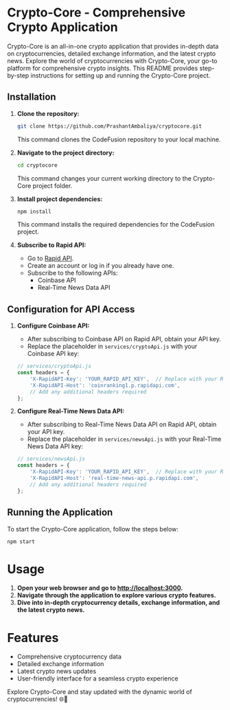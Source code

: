 # Crypto-Core - Comprehensive Crypto Application

Crypto-Core is an all-in-one crypto application that provides in-depth data on cryptocurrencies, detailed exchange information, and the latest crypto news. Explore the world of cryptocurrencies with Crypto-Core, your go-to platform for comprehensive crypto insights. This README provides step-by-step instructions for setting up and running the Crypto-Core project.

## Installation

1. **Clone the repository:**

    ```bash
    git clone https://github.com/PrashantAmbaliya/cryptocore.git
    ```

    This command clones the CodeFusion repository to your local machine.

2. **Navigate to the project directory:**

    ```bash
    cd cryptocore
    ```

    This command changes your current working directory to the Crypto-Core project folder.

3. **Install project dependencies:**

    ```bash
    npm install
    ```

    This command installs the required dependencies for the CodeFusion project.

4. **Subscribe to Rapid API:**

    - Go to [Rapid API](https://rapidapi.com/).
    - Create an account or log in if you already have one.
    - Subscribe to the following APIs:
        - Coinbase API
        - Real-Time News Data API

## Configuration for API Access

1. **Configure Coinbase API:**

    - After subscribing to Coinbase API on Rapid API, obtain your API key.
    - Replace the placeholder in `services/cryptoApi.js` with your Coinbase API key:

    ```javascript
    // services/cryptoApi.js
    const headers = {
        'X-RapidAPI-Key': 'YOUR_RAPID_API_KEY',  // Replace with your Rapid API key
        'X-RapidAPI-Host': 'coinranking1.p.rapidapi.com',
        // Add any additional headers required
    };
    ```

2. **Configure Real-Time News Data API:**

    - After subscribing to Real-Time News Data API on Rapid API, obtain your API key.
    - Replace the placeholder in `services/newsApi.js` with your Real-Time News Data API key:

    ```javascript
    // services/newsApi.js
    const headers = {
        'X-RapidAPI-Key': 'YOUR_RAPID_API_KEY',  // Replace with your Rapid API key
        'X-RapidAPI-Host': 'real-time-news-api.p.rapidapi.com',
        // Add any additional headers required
    };
    ```

## Running the Application

To start the Crypto-Core application, follow the steps below:

```bash
npm start
```

# Usage

1. **Open your web browser and go to [http://localhost:3000](http://localhost:3000).**
2. **Navigate through the application to explore various crypto features.**
3. **Dive into in-depth cryptocurrency details, exchange information, and the latest crypto news.**

# Features

- Comprehensive cryptocurrency data
- Detailed exchange information
- Latest crypto news updates
- User-friendly interface for a seamless crypto experience

Explore Crypto-Core and stay updated with the dynamic world of cryptocurrencies! 🌐🚀
